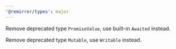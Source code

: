 ```yaml
---
'@remirror/types': major
---
```


Remove deprecated type `PromiseValue`, use built-in `Awaited` instead.

Remove deprecated type `Mutable`, use `Writable` instead.
